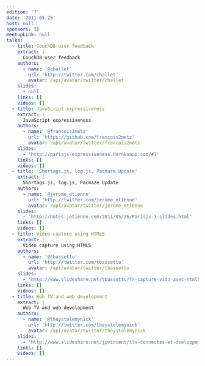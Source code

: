 ```yaml
---
edition: '7'
date: '2011-05-25'
host: null
sponsors: []
meetupLink: null
talks:
  - title: CouchDB user feedback
    extract: |
      CouchDB user feedback
    authors:
      - name: '@challet'
        url: 'http://twitter.com/challet'
        avatar: /api/avatar/twitter/challet
    slides:
      - null
    links: []
    videos: []
  - title: JavaScript expressiveness
    extract: |
      JavaScript expressiveness
    authors:
      - name: '@francois2metz'
        url: 'https://github.com/francois2metz'
        avatar: /api/avatar/twitter/francois2metz
    slides:
      - 'http://parisjs-expressiveness.herokuapp.com/#1'
    links: []
    videos: []
  - title: 'Shortags.js, log.js, Pacmaze Update'
    extract: |
      Shortags.js, log.js, Pacmaze Update
    authors:
      - name: '@jerome_etienne'
        url: 'http://twitter.com/jerome_etienne'
        avatar: /api/avatar/twitter/jerome_etienne
    slides:
      - 'http://notes.jetienne.com/2011/05/26/Parisjs-7-slides.html'
    links: []
    videos: []
  - title: Video capture using HTML5
    extract: |
      Video capture using HTML5
    authors:
      - name: '@tbassetto'
        url: 'http://twitter.com/tbassetto'
        avatar: /api/avatar/twitter/tbassetto
    slides:
      - 'http://www.slideshare.net/tbassetto/fr-capture-vido-avec-html5'
    links: []
    videos: []
  - title: Web TV and web development
    extract: |
      Web TV and web development
    authors:
      - name: '@theystolemynick'
        url: 'http://twitter.com/theystolemynick'
        avatar: /api/avatar/twitter/theystolemynick
    slides:
      - 'http://www.slideshare.net/jpvincent/tls-connectes-et-dveloppement-web'
    links: []
    videos: []
---
```

